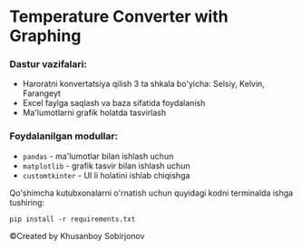 # Temperature Converter with Graphing

### Dastur vazifalari:
- Haroratni konvertatsiya qilish 3 ta shkala bo'yicha: Selsiy, Kelvin, Farangeyt 
- Excel faylga saqlash va baza sifatida foydalanish
- Ma'lumotlarni grafik holatda tasvirlash

### Foydalanilgan modullar:
- `pandas` - ma'lumotlar bilan ishlash uchun
- `matplotlib` - grafik tasvir bilan ishlash uchun
- `customtkinter` - UI li holatini ishlab chiqishga

Qo'shimcha kutubxonalarni o'rnatish uchun quyidagi kodni terminalda ishga tushiring:

    pip install -r requirements.txt

©️Created by Khusanboy Sobirjonov